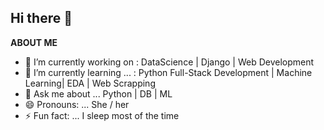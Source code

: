## Hi there 👋

**ABOUT ME**
- 🔭 I’m currently working on  : DataScience | Django | Web Development 
- 🌱 I’m currently learning ... : Python Full-Stack Development | Machine Learning| EDA | Web Scrapping 
- 💬 Ask me about ... Python | DB | ML 
- 😄 Pronouns: ... She / her
- ⚡ Fun fact: ... I sleep most of the time

